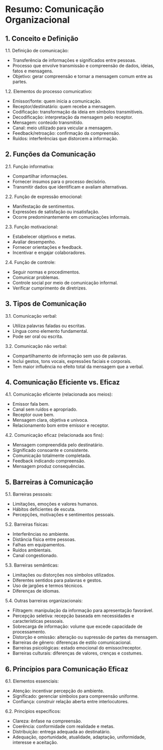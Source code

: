 # Resumo: Comunicação Organizacional

## 1. Conceito e Definição

1.1. Definição de comunicação:
- Transferência de informações e significados entre pessoas.
- Processo que envolve transmissão e compreensão de dados, ideias, fatos e mensagens.
- Objetivo: gerar compreensão e tornar a mensagem comum entre as partes.

1.2. Elementos do processo comunicativo:
- Emissor/fonte: quem inicia a comunicação.
- Receptor/destinatário: quem recebe a mensagem.
- Codificação: transformação da ideia em símbolos transmitíveis.
- Decodificação: interpretação da mensagem pelo receptor.
- Mensagem: conteúdo transmitido.
- Canal: meio utilizado para veicular a mensagem.
- Feedback/retroação: confirmação da compreensão.
- Ruídos: interferências que distorcem a informação.

## 2. Funções da Comunicação

2.1. Função informativa:
- Compartilhar informações.
- Fornecer insumos para o processo decisório.
- Transmitir dados que identificam e avaliam alternativas.

2.2. Função de expressão emocional:
- Manifestação de sentimentos.
- Expressões de satisfação ou insatisfação.
- Ocorre predominantemente em comunicações informais.

2.3. Função motivacional:
- Estabelecer objetivos e metas.
- Avaliar desempenho.
- Fornecer orientações e feedback.
- Incentivar e engajar colaboradores.

2.4. Função de controle:
- Seguir normas e procedimentos.
- Comunicar problemas.
- Controle social por meio de comunicação informal.
- Verificar cumprimento de diretrizes.

## 3. Tipos de Comunicação

3.1. Comunicação verbal:
- Utiliza palavras faladas ou escritas.
- Língua como elemento fundamental.
- Pode ser oral ou escrita.

3.2. Comunicação não verbal:
- Compartilhamento de informação sem uso de palavras.
- Inclui gestos, tons vocais, expressões faciais e corporais.
- Tem maior influência no efeito total da mensagem que a verbal.

## 4. Comunicação Eficiente vs. Eficaz

4.1. Comunicação eficiente (relacionada aos meios):
- Emissor fala bem.
- Canal sem ruídos e apropriado.
- Receptor ouve bem.
- Mensagem clara, objetiva e unívoca.
- Relacionamento bom entre emissor e receptor.

4.2. Comunicação eficaz (relacionada aos fins):
- Mensagem compreendida pelo destinatário.
- Significado consoante e consistente.
- Comunicação totalmente completada.
- Feedback indicando compreensão.
- Mensagem produz consequências.

## 5. Barreiras à Comunicação

5.1. Barreiras pessoais:
- Limitações, emoções e valores humanos.
- Hábitos deficientes de escuta.
- Percepções, motivações e sentimentos pessoais.

5.2. Barreiras físicas:
- Interferências no ambiente.
- Distância física entre pessoas.
- Falhas em equipamentos.
- Ruídos ambientais.
- Canal congestionado.

5.3. Barreiras semânticas:
- Limitações ou distorções nos símbolos utilizados.
- Diferentes sentidos para palavras e gestos.
- Uso de jargões e termos técnicos.
- Diferenças de idiomas.

5.4. Outras barreiras organizacionais:
- Filtragem: manipulação da informação para apresentação favorável.
- Percepção seletiva: recepção baseada em necessidades e características pessoais.
- Sobrecarga de informação: volume que excede capacidade de processamento.
- Distorção e omissão: alteração ou supressão de partes da mensagem.
- Barreiras de gênero: diferenças de estilo comunicacional.
- Barreiras psicológicas: estado emocional do emissor/receptor.
- Barreiras culturais: diferenças de valores, crenças e costumes.

## 6. Princípios para Comunicação Eficaz

6.1. Elementos essenciais:
- Atenção: incentivar percepção do ambiente.
- Significado: gerenciar símbolos para compreensão uniforme.
- Confiança: construir relação aberta entre interlocutores.

6.2. Princípios específicos:
- Clareza: ênfase na compreensão.
- Coerência: conformidade com realidade e metas.
- Distribuição: entrega adequada ao destinatário.
- Adequação, oportunidade, atualidade, adaptação, uniformidade, interesse e aceitação.